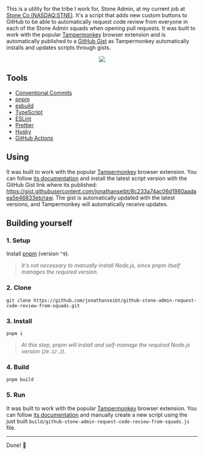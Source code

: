 This is a utility for the tribe I work for, Stone Admin, at my current job at [Stone Co (NASDAQ:STNE)](https://stone.co). It's a script that adds new custom buttons to GitHub to be able to automatically request code review from everyone in each of the Stone Admin squads when opening pull requests. It was built to work with the popular [Tampermonkey](https://tampermonkey.net) browser extension and is automatically published to a [GitHub Gist](https://gist.githubusercontent.com/jonathanseibt/8c233a74ac06d1980aadaea5e46833eb/raw) as Tampermonkey automatically installs and updates scripts through gists.

<div align="center">

<picture>
  <img src="https://github.com/jonathanseibt/github-stone-admin-request-code-review-from-squads/assets/56838120/4aee43d2-a95a-46bd-8db6-853b87857768">
</picture>

</div>

## Tools

- [Conventional Commits](https://conventionalcommits.org)
- [pnpm](https://pnpm.io)
- [esbuild](https://esbuild.github.io)
- [TypeScript](https://typescriptlang.org)
- [ESLint](https://eslint.org)
- [Prettier](https://prettier.io)
- [Husky](https://typicode.github.io/husky)
- [GitHub Actions](https://github.com/features/actions)

## Using

It was built to work with the popular [Tampermonkey](https://tampermonkey.net) browser extension. You can follow [its documentation](https://tampermonkey.net/faq.php?locale=en#Q102) and install the latest script version with the GitHub Gist link where its published: https://gist.githubusercontent.com/jonathanseibt/8c233a74ac06d1980aadaea5e46833eb/raw. The gist is automatically updated with the latest versions, and Tampermonkey will automatically receive updates.

## Building yourself

### 1. Setup

Install [pnpm](https://pnpm.io) (version `^9`).

> _It's not necessary to manually install Node.js, since pnpm itself manages the required version._

### 2. Clone

`git clone https://github.com/jonathanseibt/github-stone-admin-request-code-review-from-squads.git`

### 3. Install

`pnpm i`

> _At this step, pnpm will install and self-manage the required Node.js version (`20.12.2`)._

### 4. Build

`pnpm build`

### 5. Run

It was built to work with the popular [Tampermonkey](https://tampermonkey.net) browser extension. You can follow [its documentation](https://tampermonkey.net/faq.php?locale=en#Q102) and manually create a new script using the just built `build/github-stone-admin-request-code-review-from-squads.js` file.

<hr />

Done! 👏

